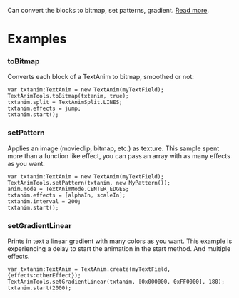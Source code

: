 Can convert the blocks to bitmap, set patterns, gradient. [Read more](http://flupie.net/textanim/docs/flupie/textanim/TextAnimTools.html).

# Examples #

### toBitmap ###
Converts each block of a TextAnim to bitmap, smoothed or not:
```
var txtanim:TextAnim = new TextAnim(myTextField);
TextAnimTools.toBitmap(txtanim, true);
txtanim.split = TextAnimSplit.LINES;
txtanim.effects = jump;
txtanim.start();
```


### setPattern ###
Applies an image (movieclip, bitmap, etc.) as texture. This sample spent more than a function like effect, you can pass an array with as many effects as you want.
```
var txtanim:TextAnim = new TextAnim(myTextField);
TextAnimTools.setPattern(txtanim, new MyPattern());
anim.mode = TextAnimMode.CENTER_EDGES;
txtanim.effects = [alphaIn, scaleIn];
txtanim.interval = 200;
txtanim.start();
```

### setGradientLinear ###
Prints in text a linear gradient with many colors as you want. This example is experiencing a delay to start the animation in the start method. And multiple effects.
```
var txtanim:TextAnim = TextAnim.create(myTextField, {effects:otherEffect});
TextAnimTools.setGradientLinear(txtanim, [0x000000, 0xFF0000], 180);
txtanim.start(2000);
```